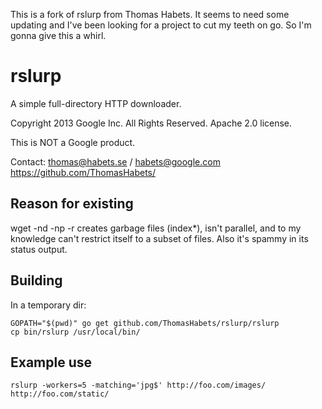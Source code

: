This is a fork of rslurp from Thomas Habets. It seems to need some updating and I've been looking for a project to cut my teeth on go. So I'm gonna give this a whirl.

rslurp
======

A simple full-directory HTTP downloader.

Copyright 2013 Google Inc. All Rights Reserved.
Apache 2.0 license.

This is NOT a Google product.

Contact: thomas@habets.se / habets@google.com
https://github.com/ThomasHabets/

Reason for existing
-------------------
wget -nd -np -r creates garbage files (index*), isn't parallel, and to my
knowledge can't restrict itself to a subset of files. Also it's spammy in its
status output.

Building
--------
In a temporary dir:
```
GOPATH="$(pwd)" go get github.com/ThomasHabets/rslurp/rslurp
cp bin/rslurp /usr/local/bin/
```

Example use
-----------
```
rslurp -workers=5 -matching='jpg$' http://foo.com/images/ http://foo.com/static/
```
